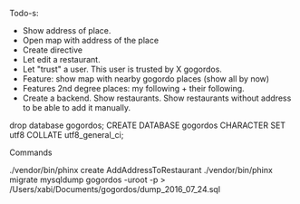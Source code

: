 Todo-s:

- Show address of place.
- Open map with address of the place
- Create directive
- Let edit a restaurant.
- Let "trust" a user. This user is trusted by X gogordos.
- Feature: show map with nearby gogordo places (show all by now)
- Features 2nd degree places: my following + their following.
- Create a backend. Show restaurants. Show restaurants without address to be able to add it manually.

drop database gogordos;
CREATE DATABASE gogordos CHARACTER SET utf8 COLLATE utf8_general_ci;


Commands


./vendor/bin/phinx create AddAddressToRestaurant
./vendor/bin/phinx migrate
mysqldump gogordos -uroot -p > /Users/xabi/Documents/gogordos/dump_2016_07_24.sql
